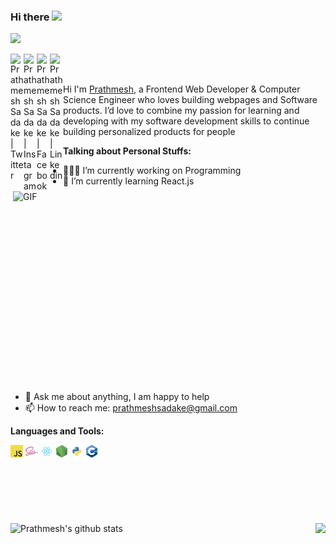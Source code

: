 ### Hi there <img src="https://media.giphy.com/media/hvRJCLFzcasrR4ia7z/giphy.gif" width="25px">
![](https://visitor-badge.glitch.me/badge?page_id=PrathmeshSadake.PrathmeshSadake)

<a href="https://twitter.com/prathmeshsadake">
  <img align="left" alt="PrathmeshSadake | Twitter" width="21px" src="https://raw.githubusercontent.com/anuraghazra/anuraghazra/master/assets/twitter.svg" />
</a>
<a href="https://instagram.com/prxthmesh">
  <img align="left" alt="PrathmeshSadake | Instagram" width="21px" src="https://image.flaticon.com/icons/svg/733/733558.svg" />
</a>
<a href="https://www.facebook.com/prathamesh.sadake">
  <img align="left" alt="PrathmeshSadake | Facebook" width="21px" src="https://image.flaticon.com/icons/svg/733/733547.svg" />
</a>
<a href="https://linkedin.com/in/prathmeshsadake">
  <img align="left" alt="PrathmeshSadake | Linkedin" width="21px" src="https://image.flaticon.com/icons/svg/124/124011.svg" />
</a>
</br>
</br>

Hi I'm [Prathmesh](https://prathmeshsadake.github.io), a Frontend Web Developer & Computer Science Engineer who loves building webpages and Software products.
I’d love to combine my passion for learning and developing with my software development skills to continue building personalized products for people
<img align="right" alt="GIF" src="https://github.com/abhisheknaiidu/abhisheknaiidu/blob/master/code.gif?raw=true" width="500" height="320" />



**Talking about Personal Stuffs:**

- 👨🏽‍💻 I’m currently working on Programming
- 🌱 I’m currently learning React.js
- 💬 Ask me about anything, I am happy to help
- 📫 How to reach me: prathmeshsadake@gmail.com


<!-- *NOTE: Top languages does not indicate my skill level or something like that, it's a github metric of which languages I have the most code on github*
-->
**Languages and Tools:**  

<code><img height="20" src="https://raw.githubusercontent.com/github/explore/80688e429a7d4ef2fca1e82350fe8e3517d3494d/topics/javascript/javascript.png"></code>
<code><img height="20" src="https://raw.githubusercontent.com/github/explore/80688e429a7d4ef2fca1e82350fe8e3517d3494d/topics/sass/sass.png"></code>
<code><img height="20" src="https://raw.githubusercontent.com/github/explore/80688e429a7d4ef2fca1e82350fe8e3517d3494d/topics/react/react.png"></code>
<code><img height="20" src="https://raw.githubusercontent.com/github/explore/80688e429a7d4ef2fca1e82350fe8e3517d3494d/topics/nodejs/nodejs.png"></code>
<code><img height="20" src="https://raw.githubusercontent.com/github/explore/80688e429a7d4ef2fca1e82350fe8e3517d3494d/topics/python/python.png"></code>
<code><img height="20" src="https://raw.githubusercontent.com/github/explore/80688e429a7d4ef2fca1e82350fe8e3517d3494d/topics/cpp/cpp.png"></code>
<br><br><br><br>
<br><br><br>
<img align="left" src="https://github-readme-stats.vercel.app/api?username=prathmeshsadake&show_icons=true&include_all_commits&theme=buefy&line_height=33" alt="Prathmesh's github stats" /> <img align="right" src="https://github-readme-stats.vercel.app/api/top-langs/?username=prathmeshsadake&card_width=350&theme=buefy&langs_count=6&hide=Dockerfile" />  


